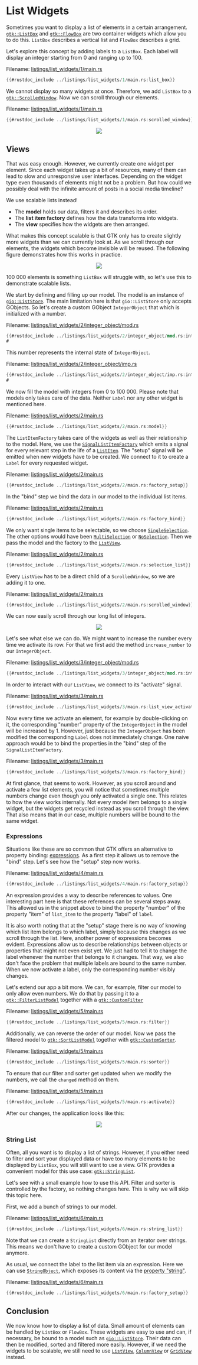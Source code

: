 # List Widgets

Sometimes you want to display a list of elements in a certain arrangement.
[`gtk::ListBox`](../docs/gtk4/struct.ListBox.html) and [`gtk::FlowBox`](../docs/gtk4/struct.FlowBox.html) are two container widgets which allow you to do this.
`ListBox` describes a vertical list and `FlowBox` describes a grid.

Let's explore this concept by adding labels to a `ListBox`.
Each label will display an integer starting from 0 and ranging up to 100.  

Filename: <a class=file-link href="https://github.com/gtk-rs/gtk4-rs/blob/master/book/listings/list_widgets/1/main.rs">listings/list_widgets/1/main.rs</a>

```rust ,no_run,noplayground
{{#rustdoc_include ../listings/list_widgets/1/main.rs:list_box}}
```

We cannot display so many widgets at once.
Therefore, we add `ListBox` to a [`gtk::ScrolledWindow`](../docs/gtk/struct.ScrolledWindow.html).
Now we can scroll through our elements.

Filename: <a class=file-link href="https://github.com/gtk-rs/gtk4-rs/blob/master/book/listings/list_widgets/1/main.rs">listings/list_widgets/1/main.rs</a>

```rust ,no_run,noplayground
{{#rustdoc_include ../listings/list_widgets/1/main.rs:scrolled_window}}
```

<div style="text-align:center"><img src="img/lists_list_box.png"/></div>

## Views

That was easy enough.
However, we currently create one widget per element.
Since each widget takes up a bit of resources, many of them can lead to slow and unresponsive user interfaces.
Depending on the widget type even thousands of elements might not be a problem.
But how could we possibly deal with the infinite amount of posts in a social media timeline?

We use scalable lists instead!

- The **model** holds our data, filters it and describes its order.
- The **list item factory** defines how the data transforms into widgets.
- The **view** specifies how the widgets are then arranged.

What makes this concept scalable is that GTK only has to create slightly more widgets than we can currently look at.
As we scroll through our elements, the widgets which become invisible will be reused.
The following figure demonstrates how this works in practice.

<div style="text-align:center"><img src="img/scalable_lists_concept.png"/></div>

100 000 elements is something `ListBox` will struggle with, so let's use this to demonstrate scalable lists.

We start by defining and filling up our model.
The model is an instance of [`gio::ListStore`](https://gtk-rs.org/gtk-rs-core/stable/latest/docs/gio/struct.ListStore.html).
The main limitation here is that `gio::ListStore` only accepts GObjects.
So let's create a custom GObject `IntegerObject` that which is initialized with a number.

Filename: <a class=file-link href="https://github.com/gtk-rs/gtk4-rs/blob/master/book/listings/list_widgets/2/integer_object/mod.rs">listings/list_widgets/2/integer_object/mod.rs</a>

```rust ,no_run,noplayground
{{#rustdoc_include ../listings/list_widgets/2/integer_object/mod.rs:integer_object}}
#
```

This number represents the internal state of `IntegerObject`.

Filename: <a class=file-link href="https://github.com/gtk-rs/gtk4-rs/blob/master/book/listings/list_widgets/2/integer_object/imp.rs">listings/list_widgets/2/integer_object/imp.rs</a>

```rust ,no_run,noplayground
{{#rustdoc_include ../listings/list_widgets/2/integer_object/imp.rs:integer_object}}
#
```

We now fill the model with integers from 0 to 100 000.
Please note that models only takes care of the data.
Neither `Label` nor any other widget is mentioned here.

Filename: <a class=file-link href="https://github.com/gtk-rs/gtk4-rs/blob/master/book/listings/list_widgets/2/main.rs">listings/list_widgets/2/main.rs</a>

```rust ,no_run,noplayground
{{#rustdoc_include ../listings/list_widgets/2/main.rs:model}}
```

The `ListItemFactory` takes care of the widgets as well as their relationship to the model.
Here, we use the [`SignalListItemFactory`](../docs/gtk4/struct.SignalListItemFactory.html) which emits a signal for every relevant step in the life of a [`ListItem`](../docs/gtk4/struct.ListItem.html).
The "setup" signal will be emitted when new widgets have to be created.
We connect to it to create a `Label` for every requested widget.

Filename: <a class=file-link href="https://github.com/gtk-rs/gtk4-rs/blob/master/book/listings/list_widgets/2/main.rs">listings/list_widgets/2/main.rs</a>

```rust ,no_run,noplayground
{{#rustdoc_include ../listings/list_widgets/2/main.rs:factory_setup}}
```

In the "bind" step we bind the data in our model to the individual list items.

Filename: <a class=file-link href="https://github.com/gtk-rs/gtk4-rs/blob/master/book/listings/list_widgets/2/main.rs">listings/list_widgets/2/main.rs</a>

```rust ,no_run,noplayground
{{#rustdoc_include ../listings/list_widgets/2/main.rs:factory_bind}}
```

We only want single items to be selectable, so we choose [`SingleSelection`](../docs/gtk4/struct.SingleSelection.html).
The other options would have been [`MultiSelection`](../docs/gtk4/struct.MultiSelection.html) or [`NoSelection`](../docs/gtk4/struct.NoSelection.html).
Then we pass the model and the factory to the [`ListView`](../docs/gtk4/struct.ListView.html).

Filename: <a class=file-link href="https://github.com/gtk-rs/gtk4-rs/blob/master/book/listings/list_widgets/2/main.rs">listings/list_widgets/2/main.rs</a>

```rust ,no_run,noplayground
{{#rustdoc_include ../listings/list_widgets/2/main.rs:selection_list}}
```

Every `ListView` has to be a direct child of a `ScrolledWindow`, so we are adding it to one.

Filename: <a class=file-link href="https://github.com/gtk-rs/gtk4-rs/blob/master/book/listings/list_widgets/2/main.rs">listings/list_widgets/2/main.rs</a>

```rust ,no_run,noplayground
{{#rustdoc_include ../listings/list_widgets/2/main.rs:scrolled_window}}
```

We can now easily scroll through our long list of integers.

<div style="text-align:center"><img src="img/lists_list_view_1.png"/></div>

Let's see what else we can do.
We might want to increase the number every time we activate its row.
For that we first add the method `increase_number` to our `IntegerObject`.

Filename: <a class=file-link href="https://github.com/gtk-rs/gtk4-rs/blob/master/book/listings/list_widgets/3/integer_object/mod.rs">listings/list_widgets/3/integer_object/mod.rs</a>

```rust ,no_run,noplayground
{{#rustdoc_include ../listings/list_widgets/3/integer_object/mod.rs:integer_object}}
```

In order to interact with our `ListView`, we connect to its "activate" signal.

Filename: <a class=file-link href="https://github.com/gtk-rs/gtk4-rs/blob/master/book/listings/list_widgets/3/main.rs">listings/list_widgets/3/main.rs</a>

```rust ,no_run,noplayground
{{#rustdoc_include ../listings/list_widgets/3/main.rs:list_view_activate}}
```

Now every time we activate an element, for example by double-clicking on it,
the corresponding "number" property of the `IntegerObject` in the model will be increased by 1.
However, just because the `IntegerObject` has been modified the corresponding `Label` does not immediately change.
One naive approach would be to bind the properties in the "bind" step of the `SignalListItemFactory`.

Filename: <a class=file-link href="https://github.com/gtk-rs/gtk4-rs/blob/master/book/listings/list_widgets/3/main.rs">listings/list_widgets/3/main.rs</a>

```rust ,no_run,noplayground
{{#rustdoc_include ../listings/list_widgets/3/main.rs:factory_bind}}
```

At first glance, that seems to work.
However, as you scroll around and activate a few list elements,
you will notice that sometimes multiple numbers change even though you only activated a single one.
This relates to how the view works internally.
Not every model item belongs to a single widget, but the widgets get recycled instead as you scroll through the view.
That also means that in our case, multiple numbers will be bound to the same widget.

### Expressions

Situations like these are so common that GTK offers an alternative to property binding: [expressions](../docs/gtk4/struct.Expression.html).
As a first step it allows us to remove the "bind" step.
Let's see how the "setup" step now works.

Filename: <a class=file-link href="https://github.com/gtk-rs/gtk4-rs/blob/master/book/listings/list_widgets/4/main.rs">listings/list_widgets/4/main.rs</a>

```rust ,no_run,noplayground
{{#rustdoc_include ../listings/list_widgets/4/main.rs:factory_setup}}
```

An expression provides a way to describe references to values.
One interesting part here is that these references can be several steps away.
This allowed us in the snippet above to bind the property "number" of the property "item" of `list_item` to the property "label" of `label`.

It is also worth noting that at the "setup" stage there is no way of knowing which list item belongs to which label, simply because this changes as we scroll through the list.
Here, another power of expressions becomes evident.
Expressions allow us to describe relationships between objects or properties that might not even exist yet.
We just had to tell it to change the label whenever the number that belongs to it changes.
That way, we also don't face the problem that multiple labels are bound to the same number.
When we now activate a label, only the corresponding number visibly changes.

Let's extend our app a bit more.
We can, for example, filter our model to only allow even numbers.
We do that by passing it to a [`gtk::FilterListModel`](../docs/gtk4/struct.FilterListModel.html) together with a [`gtk::CustomFilter`](../docs/gtk4/struct.CustomFilter.html) 

Filename: <a class=file-link href="https://github.com/gtk-rs/gtk4-rs/blob/master/book/listings/list_widgets/5/main.rs">listings/list_widgets/5/main.rs</a>

```rust ,no_run,noplayground
{{#rustdoc_include ../listings/list_widgets/5/main.rs:filter}}
```

Additionally, we can reverse the order of our model.
Now we pass the filtered model to [`gtk::SortListModel`](../docs/gtk4/struct.SortListModel.html) together with [`gtk::CustomSorter`](../docs/gtk4/struct.CustomSorter.html).

Filename: <a class=file-link href="https://github.com/gtk-rs/gtk4-rs/blob/master/book/listings/list_widgets/5/main.rs">listings/list_widgets/5/main.rs</a>

```rust ,no_run,noplayground
{{#rustdoc_include ../listings/list_widgets/5/main.rs:sorter}}
```

To ensure that our filter and sorter get updated when we modify the numbers, we call the `changed` method on them.

Filename: <a class=file-link href="https://github.com/gtk-rs/gtk4-rs/blob/master/book/listings/list_widgets/5/main.rs">listings/list_widgets/5/main.rs</a>

```rust ,no_run,noplayground
{{#rustdoc_include ../listings/list_widgets/5/main.rs:activate}}
```

After our changes, the application looks like this:

<div style="text-align:center"><img src="img/lists_list_view_2.png"/></div>

### String List

Often, all you want is to display a list of strings.
However, if you either need to filter and sort your displayed data or have too many elements to be displayed by `ListBox`, you will still want to use a view.
GTK provides a convenient model for this use case: [`gtk::StringList`](../docs/gtk4/struct.StringList.html).

Let's see with a small example how to use this API.
Filter and sorter is controlled by the factory, so nothing changes here.
This is why we will skip this topic here.

First, we add a bunch of strings to our model.

Filename: <a class=file-link href="https://github.com/gtk-rs/gtk4-rs/blob/master/book/listings/list_widgets/6/main.rs">listings/list_widgets/6/main.rs</a>

```rust ,no_run,noplayground
{{#rustdoc_include ../listings/list_widgets/6/main.rs:string_list}}
```

Note that we can create a `StringList` directly from an iterator over strings.
This means we don't have to create a custom GObject for our model anymore.

As usual, we connect the label to the list item via an expression.
Here we can use [`StringObject`](../docs/gtk4/struct.StringObject.html), which exposes its content via the [property "string"](https://docs.gtk.org/gtk4/property.StringObject.string.html).

Filename: <a class=file-link href="https://github.com/gtk-rs/gtk4-rs/blob/master/book/listings/list_widgets/6/main.rs">listings/list_widgets/6/main.rs</a>

```rust ,no_run,noplayground
{{#rustdoc_include ../listings/list_widgets/6/main.rs:factory_setup}}
```

## Conclusion

We now know how to display a list of data.
Small amount of elements can be handled by `ListBox` or `FlowBox`.
These widgets are easy to use and can, if necessary, be bound to a model such as [`gio::ListStore`](https://gtk-rs.org/gtk-rs-core/stable/latest/docs/gio/struct.ListStore.html).
Their data can then be modified, sorted and filtered more easily.
However, if we need the widgets to be scalable, we still need to use [`ListView`](../docs/gtk4/struct.ListView.html), [`ColumnView`](../docs/gtk4/struct.ColumnView.html) or [`GridView`](../docs/gtk4/struct.GridView.html) instead.
